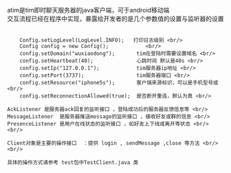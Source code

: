 atim是tim即时聊天服务器的java客户端，可于android移动端     <br/>
交互流程已经在程序中实现，暴露给开发者的是几个参数值的设置与监听器的设置<br/><br/>

		Config.setLogLevel(LogLevel.INFO);   打印日志级别 <br/>
		Config config = new Config();			 <br/>
		config.setDomain("wuxiaodong");		  tim在登陆时需要设置域名 <br/>
		config.setHeartbeat(40);              心跳时间 默认是40s <br/>
		config.setIp("127.0.0.1");			  tim服务器ip地址 <br/>
		config.setPort(3737);				  tim服务器端口 <br/>
		config.setResource("iphone5s");	      客户端来源标识，可以是手机型号或 <br/>
		config.setReconnectionAllowed(true);  是否断开重连，默认为真 <br/>

    AckListener 是服务器ack回复的监听接口 ，登陆成功后的服务器反馈信息等 <br/>
    MessageListener  是服务器推送message的监听接口 ，接收好友或群的信息 <br/>
	PresenceListener 是用户在线状态的监听接口 ，如好友上下线或离开等状态 <br/> <br/>
	
	Client对象是主要的操作接口  ：提供 login , sendMessage ,close 等方法 <br/><br/>
	
	具体的操作方式请参考 test包中TestClient.java 类